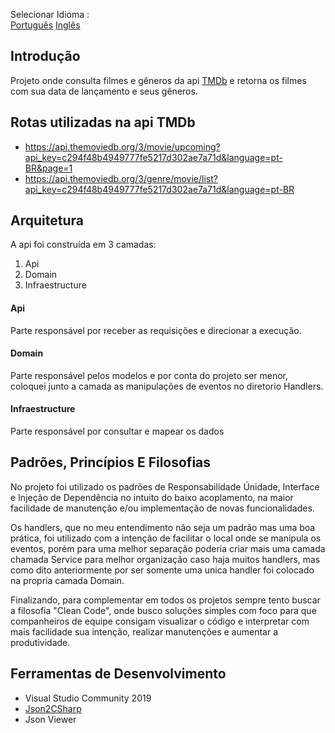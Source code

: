 Selecionar Idioma :   
                    [Português](https://github.com/virgnet/api-modelo-asp.net-core/blob/main/README.md)
                    [Inglês](https://github.com/virgnet/api-modelo-asp.net-core/blob/main/README-en.md)

## Introdução
Projeto onde consulta filmes e gêneros da api [TMDb](https://developers.themoviedb.org/3) e retorna os filmes com sua data de lançamento e seus gêneros. 
 

## Rotas utilizadas na api TMDb
- https://api.themoviedb.org/3/movie/upcoming?api_key=c294f48b4949777fe5217d302ae7a71d&language=pt-BR&page=1
- https://api.themoviedb.org/3/genre/movie/list?api_key=c294f48b4949777fe5217d302ae7a71d&language=pt-BR

## Arquitetura
A api foi construída em 3 camadas:
1. Api
2. Domain
3. Infraestructure

#### Api
Parte responsável por receber as requisições e direcionar a execução.

#### Domain
Parte responsável pelos modelos e por conta do projeto ser menor, coloquei junto a camada as manipulações de eventos no diretorio Handlers.

#### Infraestructure
Parte responsável por consultar e mapear os dados

## Padrões, Princípios E Filosofias
No projeto foi utilizado os padrões de Responsabilidade Únidade, Interface e Injeção de Dependência no intuito do baixo acoplamento, na maior facilidade de manutenção e/ou implementação de novas funcionalidades.

Os handlers, que no meu entendimento não seja um padrão mas uma boa prática, foi utilizado com a intenção de facilitar o local onde se manipula os eventos, porém para uma melhor separação poderia criar mais uma camada chamada Service para melhor organização caso haja muitos handlers, mas como dito anteriormente por ser somente uma unica handler foi colocado na propria camada Domain.

Finalizando, para complementar em todos os projetos sempre tento buscar a filosofia "Clean Code", onde busco soluções simples com foco para que companheiros de equipe consigam visualizar o código e interpretar com mais facilidade sua intenção, realizar manutenções e aumentar a produtividade. 

## Ferramentas de Desenvolvimento
- Visual Studio Community 2019
- [Json2CSharp](https://json2csharp.com/)
- Json Viewer
